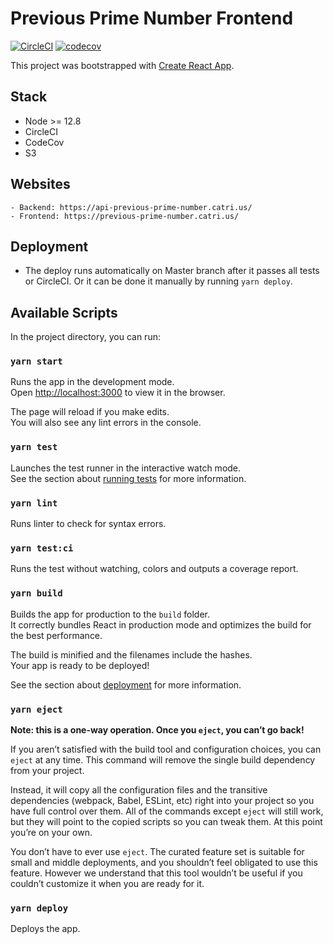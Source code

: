 # Previous Prime Number Frontend

[![CircleCI](https://circleci.com/gh/catrius/prime-number-finder.svg?style=svg)](https://app.circleci.com/pipelines/github/catrius/prime-number-finder)
[![codecov](https://codecov.io/gh/catrius/prime-number-finder/branch/master/graph/badge.svg?token=DHE0UM81GU)](https://codecov.io/gh/catrius/prime-number-finder)


This project was bootstrapped with [Create React App](https://github.com/facebook/create-react-app).

## Stack

- Node >= 12.8
- CircleCI
- CodeCov
- S3

## Websites
    - Backend: https://api-previous-prime-number.catri.us/
    - Frontend: https://previous-prime-number.catri.us/

## Deployment

- The deploy runs automatically on Master branch after it passes all tests or CircleCI. Or it can be done it manually by running `yarn deploy`.

## Available Scripts

In the project directory, you can run:

### `yarn start`

Runs the app in the development mode.<br />
Open [http://localhost:3000](http://localhost:3000) to view it in the browser.

The page will reload if you make edits.<br />
You will also see any lint errors in the console.

### `yarn test`

Launches the test runner in the interactive watch mode.<br />
See the section about [running tests](https://facebook.github.io/create-react-app/docs/running-tests) for more information.

### `yarn lint`

Runs linter to check for syntax errors.

### `yarn test:ci`

Runs the test without watching, colors and outputs a coverage report.

### `yarn build`

Builds the app for production to the `build` folder.<br />
It correctly bundles React in production mode and optimizes the build for the best performance.

The build is minified and the filenames include the hashes.<br />
Your app is ready to be deployed!

See the section about [deployment](https://facebook.github.io/create-react-app/docs/deployment) for more information.

### `yarn eject`

**Note: this is a one-way operation. Once you `eject`, you can’t go back!**

If you aren’t satisfied with the build tool and configuration choices, you can `eject` at any time. This command will remove the single build dependency from your project.

Instead, it will copy all the configuration files and the transitive dependencies (webpack, Babel, ESLint, etc) right into your project so you have full control over them. All of the commands except `eject` will still work, but they will point to the copied scripts so you can tweak them. At this point you’re on your own.

You don’t have to ever use `eject`. The curated feature set is suitable for small and middle deployments, and you shouldn’t feel obligated to use this feature. However we understand that this tool wouldn’t be useful if you couldn’t customize it when you are ready for it.

### `yarn deploy`

Deploys the app. 
